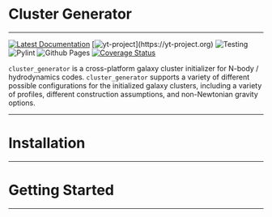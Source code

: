 # Cluster Generator

---
[![Latest Documentation](https://img.shields.io/badge/docs-latest-brightgreen.svg)](https://eliza-diggins.github.io/cluster_generator/build/html/index.html)
[![yt-project](https://img.shields.io/static/v1?label="works%20with"&message="yt"&color="blueviolet")](https://yt-project.org)
![Testing](https://github.com/Eliza-Diggins/cluster_generator/actions/workflows/test.yml/badge.svg)
![Pylint](https://github.com/Eliza-Diggins/cluster_generator/actions/workflows/pylint.yml/badge.svg)
![Github Pages](https://github.com/Eliza-Diggins/cluster_generator/actions/workflows/docs.yml/badge.svg)
[![Coverage Status](https://coveralls.io/repos/github/Eliza-Diggins/cluster_generator/badge.svg)](https://coveralls.io/github/Eliza-Diggins/cluster_generator)

``cluster_generator`` is a cross-platform galaxy cluster initializer for N-body / hydrodynamics codes. ``cluster_generator`` supports
a variety of different possible configurations for the initialized galaxy clusters, including a variety of profiles, different construction
assumptions, and non-Newtonian gravity options. 


---

# Installation

---

# Getting Started

---